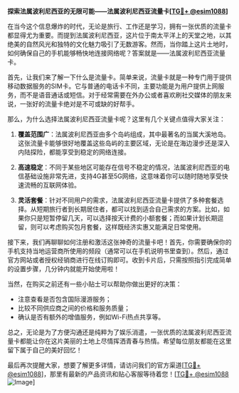 **探索法属波利尼西亚的无限可能——法属波利尼西亚流量卡[[TG💪+ @esim1088](https://t.me/s/esim1088)]**

在当今这个信息爆炸的时代，无论是旅行、工作还是学习，拥有一张优质的流量卡都显得尤为重要。而提到法属波利尼西亚，这片位于南太平洋上的天堂之地，以其绝美的自然风光和独特的文化魅力吸引了无数游客。然而，当你踏上这片土地时，如何确保自己的手机能够畅快地连接网络呢？答案就是——法属波利尼西亚流量卡。

首先，让我们来了解一下什么是流量卡。简单来说，流量卡就是一种专门用于提供移动数据服务的SIM卡。它与普通的电话卡不同，主要功能是为用户提供上网服务，而不是语音通话或短信。对于经常需要在外办公或者喜欢刷社交媒体的朋友来说，一张好的流量卡绝对是不可或缺的好帮手。

那么，为什么选择法属波利尼西亚流量卡呢？这里有几个关键点值得大家关注：

1. **覆盖范围广**：法属波利尼西亚由多个岛屿组成，其中最著名的当属大溪地岛。这张流量卡能够很好地覆盖这些岛屿的主要区域，无论是在海边漫步还是深入内陆探险，都能享受到稳定的网络连接。
   
2. **高速稳定**：不同于某些地区可能存在信号不稳定的情况，法属波利尼西亚的电信基础设施非常先进，支持4G甚至5G网络，这意味着你可以随时随地享受快速流畅的互联网体验。
   
3. **灵活套餐**：针对不同用户的需求，法属波利尼西亚流量卡提供了多种套餐选择。从短期旅行者到长期居住者，都可以找到适合自己需求的方案。比如，如果你只是短暂停留几天，可以选择按天计费的小额套餐；而如果计划长期逗留，则可以考虑购买包月套餐，这样既经济实惠又能满足日常使用。

接下来，我们再聊聊如何注册和激活这张神奇的流量卡吧！首先，你需要确保你的手机支持当地运营商所使用的频段（通常可以在手机说明书里查到）。然后，通过官方网站或者授权经销商进行在线订购即可。收到卡片后，只需按照指引完成简单的设置步骤，几分钟内就能开始使用啦！

当然，在购买之前还有一些小贴士可以帮助你做出更好的决策：
- 注意查看是否包含国际漫游服务；
- 比较不同供应商之间的价格和服务质量；
- 确认是否有额外的增值服务，例如Wi-Fi热点共享等。

总之，无论是为了方便沟通还是纯粹为了娱乐消遣，一张优质的法属波利尼西亚流量卡都能让你在这片美丽的土地上尽情挥洒青春与热情。希望每位朋友都能在这里留下属于自己的美好回忆！

最后再次提醒大家，想要了解更多详情，请访问我们的官方渠道[[TG💪+ @esim1088](https://t.me/s/esim1088)]，那里有最新的产品资讯和贴心客服等待着您！[[TG💪+ @esim1088](https://t.me/s/esim1088) ![Image](https://i.postimg.cc/4NQfJmqS/Snipaste-2025-05-13-00-14-12.png)]